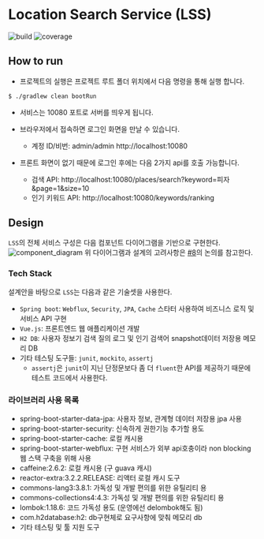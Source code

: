 # Location Search Service (LSS)

![build](https://img.shields.io/circleci/project/github/not-for-me/location-search.svg)
![coverage](https://img.shields.io/codecov/c/github/not-for-me/location-search-service.svg)

## How to run
* 프로젝트의 실행은 프로젝트 루트 폴더 위치에서 다음 명령을 통해 실행 합니다.
```sh
$ ./gradlew clean bootRun
```
* 서비스는 10080 포트로 서버를 띄우게 됩니다.
* 브라우저에서 접속하면 로그인 화면을 만날 수 있습니다. 
  * 계정 ID/비번: admin/admin
http://localhost:10080

* 프론트 화면이 없기 때문에 로그인 후에는 다음 2가지 api를 호출 가능합니다.
  * 검색 API: http://localhost:10080/places/search?keyword=피자&page=1&size=10
  * 인기 키워드 API: http://localhost:10080/keywords/ranking


## Design 
`LSS`의 전체 서비스 구성은 다음 컴포넌트 다이어그램을 기반으로 구현한다.
![component_diagram](http://www.plantuml.com/plantuml/proxy?src=https://raw.githubusercontent.com/not-for-me/location-search-service/master/docs/service-conceptual-component.puml)
위 다이어그램과 설계의 고려사항은 [#8](https://github.com/not-for-me/location-search-service/issues/8#issuecomment-487375863)의 논의를 참고한다.


### Tech Stack
설계안을 바탕으로 `LSS`는 다음과 같은 기술셋을 사용한다.
* `Spring boot`: `Webflux`, `Security`, `JPA`, `Cache` 스타터 사용하여 비즈니스 로직 및 서비스 API 구현
* `Vue.js`: 프론트엔드 웹 애플리케이션 개발
* `H2 DB`: 사용자 정보기 검색 질의 로그 및 인기 검색어 snapshot데이터 저장용 메모리 DB
* 기타 테스팅 도구들: `junit`, `mockito`, `assertj`
  * `assertj`은 `junit`이 지닌 단정문보다 좀 더 `fluent`한 API를 제공하기 때문에 테스트 코드에서 사용한다.

### 라이브러리  사용 목록
* spring-boot-starter-data-jpa: 사용자 정보, 관계형 데이터 저장용 jpa 사용
* spring-boot-starter-security: 신속하게 권한기능 추가할 용도
* spring-boot-starter-cache: 로컬 캐시용
* spring-boot-starter-webflux: 구현 서비스가 외부 api호충이라 non blocking 웹 스택 구축을 위해 사용
* caffeine:2.6.2: 로컬 캐시용 (구 guava 캐시)
* reactor-extra:3.2.2.RELEASE: 리액터 로컬 캐시 도구
* commons-lang3:3.8.1: 가독성 및 개발 편의를 위한 유틸리티 용
* commons-collections4:4.3: 가독성 및 개발 편의를 위한 유틸리티 용
* lombok:1.18.6: 코드 가독성 용도 (운영에선 delombok해도 됨)
* com.h2database:h2: db구현체로 요구사항에 맞춰 메모리 db
* 기타 테스팅 및 툴 지원 도구

